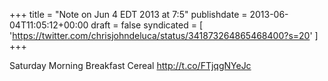 +++
title = "Note on Jun 4 EDT 2013 at 7:5"
publishdate = 2013-06-04T11:05:12+00:00
draft = false
syndicated = [ 'https://twitter.com/chrisjohndeluca/status/341873264865468400?s=20' ]
+++

Saturday Morning Breakfast Cereal http://t.co/FTjqgNYeJc

